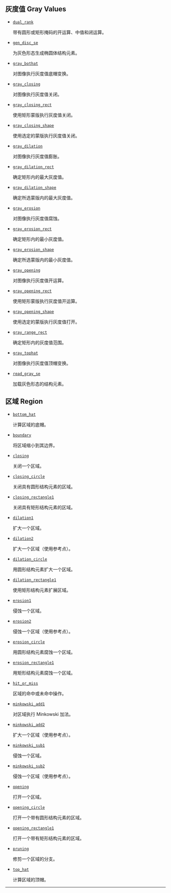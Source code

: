 ## 灰度值 Gray Values

- [`dual_rank`](dual_rank.html)

  带有圆形或矩形掩码的开运算、中值和闭运算。

- [`gen_disc_se`](gen_disc_se.html)

  为灰色形态生成椭圆体结构元素。

- [`gray_bothat`](gray_bothat.html)

  对图像执行灰度值底帽变换。

- [`gray_closing`](gray_closing.html)

  对图像执行灰度值关闭。

- [`gray_closing_rect`](gray_closing_rect.html)

  使用矩形蒙版执行灰度值关闭。

- [`gray_closing_shape`](gray_closing_shape.html)

  使用选定的蒙版执行灰度值关闭。

- [`gray_dilation`](gray_dilation.html)

  对图像执行灰度值膨胀。

- [`gray_dilation_rect`](gray_dilation_rect.html)

  确定矩形内的最大灰度值。

- [`gray_dilation_shape`](gray_dilation_shape.html)

  确定所选蒙版内的最大灰度值。

- [`gray_erosion`](gray_erosion.html)

  对图像执行灰度值腐蚀。

- [`gray_erosion_rect`](gray_erosion_rect.html)

  确定矩形内的最小灰度值。

- [`gray_erosion_shape`](gray_erosion_shape.html)

  确定所选蒙版内的最小灰度值。

- [`gray_opening`](gray_opening.html)

  对图像执行灰度值开运算。

- [`gray_opening_rect`](gray_opening_rect.html)

  使用矩形蒙版执行灰度值开运算。

- [`gray_opening_shape`](gray_opening_shape.html)

  使用选定的蒙版执行灰度值打开。

- [`gray_range_rect`](gray_range_rect.html)

  确定矩形内的灰度值范围。

- [`gray_tophat`](gray_tophat.html)

  对图像执行灰度值顶帽变换。

- [`read_gray_se`](read_gray_se.html)

  加载灰色形态的结构元素。

## 区域 Region

- [`bottom_hat`](bottom_hat.html)

  计算区域的底帽。

- [`boundary`](boundary.html)

  将区域缩小到其边界。

- [`closing`](closing.html)

  关闭一个区域。

- [`closing_circle`](closing_circle.html)

  关闭具有圆形结构元素的区域。

- [`closing_rectangle1`](closing_rectangle1.html)

  关闭具有矩形结构元素的区域。

- [`dilation1`](dilation1.html)

  扩大一个区域。

- [`dilation2`](dilation2.html)

  扩大一个区域（使用参考点）。

- [`dilation_circle`](dilation_circle.html)

  用圆形结构元素扩大一个区域。

- [`dilation_rectangle1`](dilation_rectangle1.html)

  使用矩形结构元素扩展区域。

- [`erosion1`](erosion1.html)

  侵蚀一个区域。

- [`erosion2`](erosion2.html)

  侵蚀一个区域（使用参考点）。

- [`erosion_circle`](erosion_circle.html)

  用圆形结构元素腐蚀一个区域。

- [`erosion_rectangle1`](erosion_rectangle1.html)

  用矩形结构元素腐蚀一个区域。

- [`hit_or_miss`](hit_or_miss.html)

  区域的命中或未命中操作。

- [`minkowski_add1`](minkowski_add1.html)

  对区域执行 Minkowski 加法。

- [`minkowski_add2`](minkowski_add2.html)

  扩大一个区域（使用参考点）。

- [`minkowski_sub1`](minkowski_sub1.html)

  侵蚀一个区域。

- [`minkowski_sub2`](minkowski_sub2.html)

  侵蚀一个区域（使用参考点）。

- [`opening`](opening.html)

  打开一个区域。

- [`opening_circle`](opening_circle.html)

  打开一个带有圆形结构元素的区域。

- [`opening_rectangle1`](opening_rectangle1.html)

  打开一个带有矩形结构元素的区域。

- [`pruning`](pruning.html)

  修剪一个区域的分支。

- [`top_hat`](top_hat.html)

  计算区域的顶帽。

------